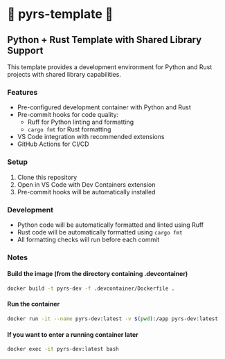 # 🐍 pyrs-template 🦀

## Python + Rust Template with Shared Library Support

This template provides a development environment for Python and Rust projects with shared library capabilities.

### Features

- Pre-configured development container with Python and Rust
- Pre-commit hooks for code quality:
  - Ruff for Python linting and formatting
  - `cargo fmt` for Rust formatting
- VS Code integration with recommended extensions
- GitHub Actions for CI/CD

### Setup

1. Clone this repository
2. Open in VS Code with Dev Containers extension
3. Pre-commit hooks will be automatically installed

### Development

- Python code will be automatically formatted and linted using Ruff
- Rust code will be automatically formatted using `cargo fmt`
- All formatting checks will run before each commit

### Notes

#### Build the image (from the directory containing .devcontainer)

```bash
docker build -t pyrs-dev -f .devcontainer/Dockerfile .
```

#### Run the container

```bash
docker run -it --name pyrs-dev:latest -v $(pwd):/app pyrs-dev:latest
```

#### If you want to enter a running container later

```bash
docker exec -it pyrs-dev:latest bash
```
